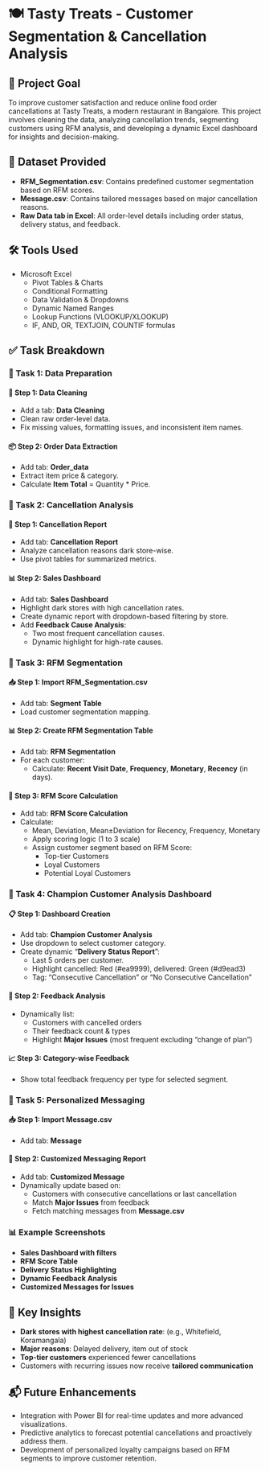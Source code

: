 # 🍽️ Tasty Treats - Customer Segmentation & Cancellation Analysis

## 🎯 Project Goal

To improve customer satisfaction and reduce online food order cancellations at Tasty Treats, a modern restaurant in Bangalore. This project involves cleaning the data, analyzing cancellation trends, segmenting customers using RFM analysis, and developing a dynamic Excel dashboard for insights and decision-making.

## 🧾 Dataset Provided

* **RFM\_Segmentation.csv**: Contains predefined customer segmentation based on RFM scores.
* **Message.csv**: Contains tailored messages based on major cancellation reasons.
* **Raw Data tab in Excel**: All order-level details including order status, delivery status, and feedback.

## 🛠️ Tools Used

* Microsoft Excel
    * Pivot Tables & Charts
    * Conditional Formatting
    * Data Validation & Dropdowns
    * Dynamic Named Ranges
    * Lookup Functions (VLOOKUP/XLOOKUP)
    * IF, AND, OR, TEXTJOIN, COUNTIF formulas

## ✅ Task Breakdown

### 📌 Task 1: Data Preparation

#### 🧹 Step 1: Data Cleaning
* Add a tab: **Data Cleaning**
* Clean raw order-level data.
* Fix missing values, formatting issues, and inconsistent item names.

#### 📦 Step 2: Order Data Extraction
* Add tab: **Order\_data**
* Extract item price & category.
* Calculate **Item Total** = Quantity \* Price.

### 📌 Task 2: Cancellation Analysis

#### 📍 Step 1: Cancellation Report
* Add tab: **Cancellation Report**
* Analyze cancellation reasons dark store-wise.
* Use pivot tables for summarized metrics.

#### 📊 Step 2: Sales Dashboard
* Add tab: **Sales Dashboard**
* Highlight dark stores with high cancellation rates.
* Create dynamic report with dropdown-based filtering by store.
* Add **Feedback Cause Analysis**:
    * Two most frequent cancellation causes.
    * Dynamic highlight for high-rate causes.

### 📌 Task 3: RFM Segmentation

#### 📥 Step 1: Import RFM\_Segmentation.csv
* Add tab: **Segment Table**
* Load customer segmentation mapping.

#### 📊 Step 2: Create RFM Segmentation Table
* Add tab: **RFM Segmentation**
* For each customer:
    * Calculate: **Recent Visit Date**, **Frequency**, **Monetary**, **Recency** (in days).

#### 🔢 Step 3: RFM Score Calculation
* Add tab: **RFM Score Calculation**
* Calculate:
    * Mean, Deviation, Mean±Deviation for Recency, Frequency, Monetary
    * Apply scoring logic (1 to 3 scale)
    * Assign customer segment based on RFM Score:
        * Top-tier Customers
        * Loyal Customers
        * Potential Loyal Customers

### 📌 Task 4: Champion Customer Analysis Dashboard

#### 📋 Step 1: Dashboard Creation
* Add tab: **Champion Customer Analysis**
* Use dropdown to select customer category.
* Create dynamic “**Delivery Status Report**”:
    * Last 5 orders per customer.
    * Highlight cancelled: Red (#ea9999), delivered: Green (#d9ead3)
    * Tag: “Consecutive Cancellation” or “No Consecutive Cancellation”

#### 💬 Step 2: Feedback Analysis
* Dynamically list:
    * Customers with cancelled orders
    * Their feedback count & types
    * Highlight **Major Issues** (most frequent excluding “change of plan”)

#### 📈 Step 3: Category-wise Feedback
* Show total feedback frequency per type for selected segment.

### 📌 Task 5: Personalized Messaging

#### 📥 Step 1: Import Message.csv
* Add tab: **Message**

#### 📨 Step 2: Customized Messaging Report
* Add tab: **Customized Message**
* Dynamically update based on:
    * Customers with consecutive cancellations or last cancellation
    * Match **Major Issues** from feedback
    * Fetch matching messages from **Message.csv**

### 📊 Example Screenshots

* **Sales Dashboard with filters**
* **RFM Score Table**
* **Delivery Status Highlighting**
* **Dynamic Feedback Analysis**
* **Customized Messages for Issues**



## 🎯 Key Insights

* **Dark stores with highest cancellation rate**: (e.g., Whitefield, Koramangala)
* **Major reasons**: Delayed delivery, item out of stock
* **Top-tier customers** experienced fewer cancellations
* Customers with recurring issues now receive **tailored communication**

## 📬 Future Enhancements

* Integration with Power BI for real-time updates and more advanced visualizations.
* Predictive analytics to forecast potential cancellations and proactively address them.
* Development of personalized loyalty campaigns based on RFM segments to improve customer retention.
